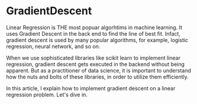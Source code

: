 # GradientDescent
Linear Regression is THE most popuar algorhtims in machine learning. 
It uses Gradient Descent in the back end to find the line of best fit.
Infact, gradient descent is used by many popular algorithms, for example, logistic regression, neural network, and so on.

When we use sophisticated libraries like scikit learn to implement linear regression, gradient descent gets executed in the backend without being apparent. 
But as a practitioner of data science, it is important to understand how the nuts and bolts of these libraries, in order to utilize them efficiently. 

In this article, I explain how to implement gradient descent on a linear regression problem. 
Let's dive in. 

